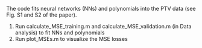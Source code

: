 The code fits neural networks (NNs) and polynomials into the PTV data (see Fig. S1 and S2 of the paper).
1. Run calculate_MSE_training.m and calculate_MSE_validation.m (in Data analysis) to fit NNs and polynomials
2. Run plot_MSEs.m to visualize the MSE losses

